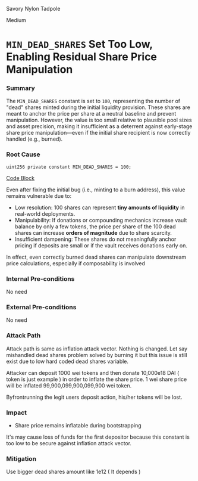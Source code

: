 Savory Nylon Tadpole

Medium

# `MIN_DEAD_SHARES` Set Too Low, Enabling Residual Share Price Manipulation

### Summary

The `MIN_DEAD_SHARES` constant is set to `100`, representing the number of "dead" shares minted during the initial liquidity provision. These shares are meant to anchor the price per share at a neutral baseline and prevent manipulation. However, the value is too small relative to plausible pool sizes and asset precision, making it insufficient as a deterrent against early-stage share price manipulation—even if the initial share recipient is now correctly handled (e.g., burned).


### Root Cause

```solidity
uint256 private constant MIN_DEAD_SHARES = 100;
```

[Code Block](https://github.com/sherlock-audit/2025-04-burve/blob/44cba36e2a0c3cd7b6999459bf7746db92f8cc0a/Burve/src/single/Burve.sol#L26)

Even after fixing the initial bug (i.e., minting to a burn address), this value remains vulnerable due to:

* Low resolution: 100 shares can represent **tiny amounts of liquidity** in real-world deployments.
* Manipulability: If donations or compounding mechanics increase vault balance by only a few tokens, the price per share of the 100 dead shares can increase **orders of magnitude** due to share scarcity.
* Insufficient dampening: These shares do not meaningfully anchor pricing if deposits are small or if the vault receives donations early on.

In effect, even correctly burned dead shares can manipulate downstream price calculations, especially if composability is involved 

### Internal Pre-conditions

No need

### External Pre-conditions

No need

### Attack Path

Attack path is same as inflation attack vector. Nothing is changed. Let say mishandled dead shares problem solved by burning it but this issue is still exist due to low hard coded dead shares variable. 

Attacker can deposit 1000 wei tokens and then donate 10,000e18 DAI ( token is just example ) in order to inflate the share price. 1 wei share price will be inflated 99,900,099,900,099,900 wei token. 

Byfrontrunning the legit users deposit action, his/her tokens will be lost.

### Impact

* Share price remains inflatable during bootstrapping

It's may cause loss of funds for the first depositor because this constant is too low to be secure against inflation attack vector.

### Mitigation

Use bigger dead shares amount like 1e12 ( It depends )